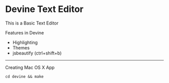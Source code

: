 Devine Text Editor
==================

This is a Basic Text Editor

Features in Devine

*   Highlighting
*   Themes
*   jsbeautify  (ctrl+shift+b)

----

Creating Mac OS X App

```
cd devine && make
```
